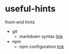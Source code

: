 # useful-hints

front-end hints

- git
  - markdown syntax [link](git/readme_example.md)
- npm
  - npm configuration [link](npm/configuration.md)

